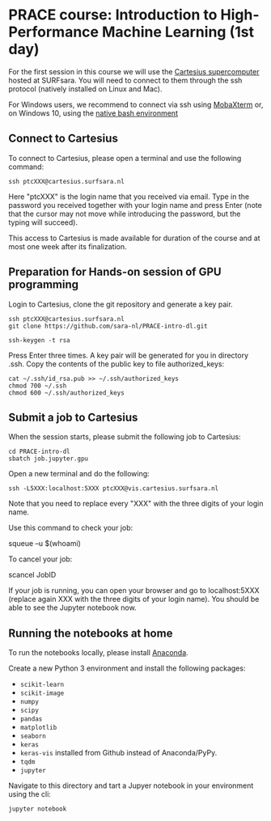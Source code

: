 # PRACE course: Introduction to High-Performance Machine Learning (1st day)

For the first session in this course we will use the [Cartesius supercomputer](https://userinfo.surfsara.nl/systems/cartesius) hosted at SURFsara. You will need to connect to them through the ssh protocol (natively installed on Linux and Mac).

For Windows users, we recommend to connect via ssh using [MobaXterm](https://mobaxterm.mobatek.net/) or, on Windows 10, using the [native bash environment](https://msdn.microsoft.com/en-us/commandline/wsl/install_guide)

## Connect to Cartesius

To connect to Cartesius, please open a terminal and use the following command:

    ssh ptcXXX@cartesius.surfsara.nl

Here "ptcXXX" is the login name that you received via email. Type in the password you received together with your login name and press Enter (note that the cursor may not move while introducing the password, but the typing will succeed).

This access to Cartesius is made available for duration of the course and at most one week after its finalization.

## Preparation for Hands-on session of GPU programming

Login to Cartesius, clone the git repository and generate a key pair.

    ssh ptcXXX@cartesius.surfsara.nl
    git clone https://github.com/sara-nl/PRACE-intro-dl.git
    
    ssh-keygen -t rsa

Press Enter three times. A key pair will be generated for you in directory .ssh. Copy the contents of the public key to file authorized_keys:

    cat ~/.ssh/id_rsa.pub >> ~/.ssh/authorized_keys
    chmod 700 ~/.ssh
    chmod 600 ~/.ssh/authorized_keys

## Submit a job to Cartesius

When the session starts, please submit the following job to Cartesius:

    cd PRACE-intro-dl
    sbatch job.jupyter.gpu

Open a new terminal and do the following:

    ssh -L5XXX:localhost:5XXX ptcXXX@vis.cartesius.surfsara.nl

Note that you need to replace every "XXX" with the three digits of your login name.
   
Use this command to check your job:

   squeue –u $(whoami)
   
To cancel your job:

   scancel JobID
   
If your job is running, you can open your browser and go to localhost:5XXX (replace again XXX with the three digits of your login name). You should be able to see the Jupyter notebook now.

## Running the notebooks at home

To run the notebooks locally, please install [Anaconda](https://www.anaconda.com/distribution/).

Create a new Python 3 environment and install the following packages:
- `scikit-learn`
- `scikit-image`
- `numpy`
- `scipy`
- `pandas`
- `matplotlib`
- `seaborn`
- `keras`
- `keras-vis` installed from Github instead of Anaconda/PyPy.
- `tqdm`
- `jupyter`

Navigate to this directory and tart a Jupyer notebook in your environment using the cli:

```
jupyter notebook
```

